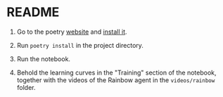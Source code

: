 # README

1. Go to the poetry [website](https://python-poetry.org) and [install it](https://python-poetry.org/docs/#installation).

2. Run `poetry install` in the project directory. 

2. Run the notebook.

3. Behold the learning curves in the "Training" section of the notebook, together with the videos of the Rainbow agent in the `videos/rainbow` folder.
